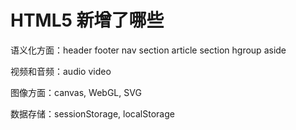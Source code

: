 # HTML5 新增了哪些

语义化方面：header footer nav section article section hgroup aside

视频和音频：audio video

图像方面：canvas, WebGL, SVG

数据存储：sessionStorage, localStorage
